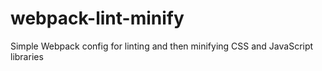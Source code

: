 # webpack-lint-minify
Simple Webpack config for linting and then minifying CSS and JavaScript libraries
